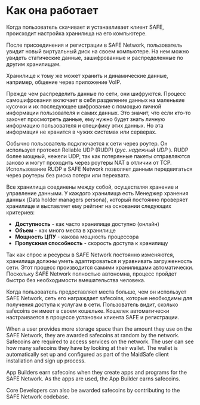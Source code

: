 # Как она работает

Когда пользователь скачивает и устанавливает клиент SAFE, происходит настройка хранилища на его компьютере. 

После присоединения и регистрации в SAFE Network, пользователь увидит новый виртуальный диск на своем компьютере. На нем можно увидеть статические данные, зашифрованные и распределенные по другим хранилищам.

Хранилище к тому же может хранить и динамические данные, например, общение через приложение VoIP.

Прежде чем распределить данные по сети, они шифруются. Процесс самошифрования включает в себя разделение данных на маленькие кусочки и их последующее шифрование с помощью личной информации пользователя и самих данных. Это значит, что если кто-то захочет просмотреть данные, ему нужно будет знать личную информацию пользователя и специфику этих данных. Но эта информация не хранится в чужих системах или серверах.

Ообычно пользователь подключается к сети через роутер. Он использует протокол Reliable UDP (RUDP) (*рус. надежный UDP* ). RUDP более мощный, нежели UDP, так как потерянные пакеты отправляются заново и могут проходить через роутеры NAT в отличии от TCP. Использование RUDP в SAFE Network позволяет данным передвигаться через роутеры без риска потери или перехвата.

Все хранилища соединены между собой, осуществляя хранение и управление данными. У каждого хранилища есть Менеджер хранения данных (Data holder managers persona), который постоянно проверяет хранилище и выставляет ему рейтинг на основании следующих критериев:

* **Доступность** - как часто хранилище доступно (онлайн)
* **Объем** - как много места в хранилище
* **Мощность ЦПУ** - какова мощность процессора
* **Пропускная способность** - скорость доступа к хранилищу

Так как спрос и ресурсы в SAFE Network постоянно изменяются, хранилища должны уметь адаптироваться и уравнивать загруженность сети. Этот процесс производится самими хранилищами автоматически. Поскольку SAFE Network полностью автономна, процесс пройдет быстро без необходимости вмешательства человека.

Когда пользователь предоставляет места больше, чем он использует SAFE Network, сеть его награждает safecoins, которые необходимы для получения доступа к услугам в сети. Пользователь видит, сколько safecoins он имеет в своем кошельке. Кошелек автоматически настраивается в процессе установки клиента SAFE и регистрации.

When a user provides more storage space than the amount they use on the SAFE Network, they are awarded safecoins at random by the network. Safecoins are required to access services on the network. The user can see how many safecoins they have by looking at their wallet. The wallet is automatically set up and configured as part of the MaidSafe client installation and sign up process.

App Builders earn safecoins when they create apps and programs for the SAFE Network. As the apps are used, the App Builder earns safecoins.

Core Developers can also be awarded safecoins by contributing to the SAFE Network codebase.
